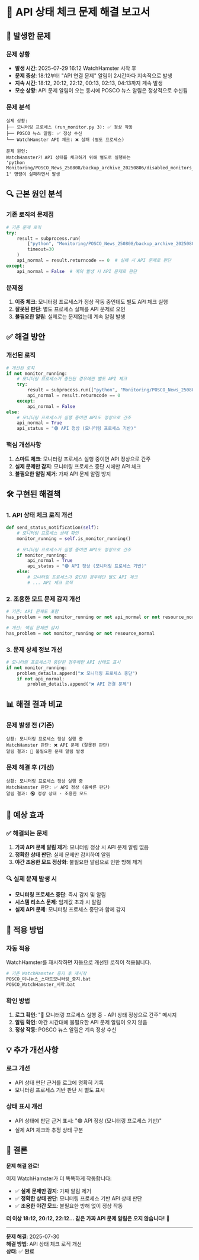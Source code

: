 # 🔧 API 상태 체크 문제 해결 보고서

## 🚨 발생한 문제

### **문제 상황**
- **발생 시간**: 2025-07-29 16:12 WatchHamster 시작 후
- **문제 증상**: 18:12부터 "API 연결 문제" 알림이 2시간마다 지속적으로 발생
- **지속 시간**: 18:12, 20:12, 22:12, 00:13, 02:13, 04:13까지 계속 발생
- **모순 상황**: API 문제 알림이 오는 동시에 POSCO 뉴스 알림은 정상적으로 수신됨

### **문제 분석**
```
실제 상황:
├── 모니터링 프로세스 (run_monitor.py 3): ✅ 정상 작동
├── POSCO 뉴스 알림: ✅ 정상 수신
└── WatchHamster API 체크: ❌ 실패 (별도 프로세스)

문제 원인:
WatchHamster가 API 상태를 체크하기 위해 별도로 실행하는
'python Monitoring/POSCO_News_250808/backup_archive_20250806/disabled_monitors_20250803/Monitoring/POSCO_News_250808/backup_archive_20250806/disabled_monitors_20250803/run_monitor.py 1' 명령이 실패하면서 발생
```

## 🔍 근본 원인 분석

### **기존 로직의 문제점**
```python
# 기존 문제 로직
try:
    result = subprocess.run(
        ["python", "Monitoring/POSCO_News_250808/backup_archive_20250806/disabled_monitors_20250803/Monitoring/POSCO_News_250808/backup_archive_20250806/disabled_monitors_20250803/Monitoring/POSCO_News_250808/backup_archive_20250806/disabled_monitors_20250803/Monitoring/POSCO_News_250808/backup_archive_20250806/disabled_monitors_20250803/run_monitor.py", "1"],  # 별도 프로세스 실행
        timeout=30
    )
    api_normal = result.returncode == 0  # 실패 시 API 문제로 판단
except:
    api_normal = False  # 예외 발생 시 API 문제로 판단
```

### **문제점**
1. **이중 체크**: 모니터링 프로세스가 정상 작동 중인데도 별도 API 체크 실행
2. **잘못된 판단**: 별도 프로세스 실패를 API 문제로 오인
3. **불필요한 알림**: 실제로는 문제없는데 계속 알림 발생

## ✅ 해결 방안

### **개선된 로직**
```python
# 개선된 로직
if not monitor_running:
    # 모니터링 프로세스가 중단된 경우에만 별도 API 체크
    try:
        result = subprocess.run(["python", "Monitoring/POSCO_News_250808/backup_archive_20250806/disabled_monitors_20250803/Monitoring/POSCO_News_250808/backup_archive_20250806/disabled_monitors_20250803/Monitoring/POSCO_News_250808/backup_archive_20250806/disabled_monitors_20250803/Monitoring/POSCO_News_250808/backup_archive_20250806/disabled_monitors_20250803/run_monitor.py", "1"], timeout=30)
        api_normal = result.returncode == 0
    except:
        api_normal = False
else:
    # 모니터링 프로세스가 실행 중이면 API도 정상으로 간주
    api_normal = True
    api_status = "🟢 API 정상 (모니터링 프로세스 기반)"
```

### **핵심 개선사항**
1. **스마트 체크**: 모니터링 프로세스 실행 중이면 API 정상으로 간주
2. **실제 문제만 감지**: 모니터링 프로세스 중단 시에만 API 체크
3. **불필요한 알림 제거**: 가짜 API 문제 알림 방지

## 🛠️ 구현된 해결책

### **1. API 상태 체크 로직 개선**
```python
def send_status_notification(self):
    # 모니터링 프로세스 상태 확인
    monitor_running = self.is_monitor_running()
    
    # 모니터링 프로세스가 실행 중이면 API도 정상으로 간주
    if monitor_running:
        api_normal = True
        api_status = "🟢 API 정상 (모니터링 프로세스 기반)"
    else:
        # 모니터링 프로세스가 중단된 경우에만 별도 API 체크
        # ... API 체크 로직
```

### **2. 조용한 모드 문제 감지 개선**
```python
# 기존: API 문제도 포함
has_problem = not monitor_running or not api_normal or not resource_normal

# 개선: 핵심 문제만 감지
has_problem = not monitor_running or not resource_normal
```

### **3. 문제 상세 정보 개선**
```python
# 모니터링 프로세스가 중단된 경우에만 API 상태도 표시
if not monitor_running:
    problem_details.append("❌ 모니터링 프로세스 중단")
    if not api_normal:
        problem_details.append("❌ API 연결 문제")
```

## 📊 해결 결과 비교

### **문제 발생 전 (기존)**
```
상황: 모니터링 프로세스 정상 실행 중
WatchHamster 판단: ❌ API 문제 (잘못된 판단)
알림 결과: 🚨 불필요한 문제 알림 발생
```

### **문제 해결 후 (개선)**
```
상황: 모니터링 프로세스 정상 실행 중
WatchHamster 판단: ✅ API 정상 (올바른 판단)
알림 결과: 🔇 정상 상태 - 조용한 모드
```

## 🎯 예상 효과

### **✅ 해결되는 문제**
1. **가짜 API 문제 알림 제거**: 모니터링 정상 시 API 문제 알림 없음
2. **정확한 상태 판단**: 실제 문제만 감지하여 알림
3. **야간 조용한 모드 정상화**: 불필요한 알림으로 인한 방해 제거

### **🔍 실제 문제 발생 시**
- **모니터링 프로세스 중단**: 즉시 감지 및 알림
- **시스템 리소스 문제**: 임계값 초과 시 알림
- **실제 API 문제**: 모니터링 프로세스 중단과 함께 감지

## 🚀 적용 방법

### **자동 적용**
WatchHamster를 재시작하면 자동으로 개선된 로직이 적용됩니다.

```bash
# 기존 WatchHamster 중지 후 재시작
POSCO_미니뉴스_스마트모니터링_중지.bat
POSCO_WatchHamster_시작.bat
```

### **확인 방법**
1. **로그 확인**: "📡 모니터링 프로세스 실행 중 - API 상태 정상으로 간주" 메시지
2. **알림 확인**: 야간 시간대에 불필요한 API 문제 알림이 오지 않음
3. **정상 작동**: POSCO 뉴스 알림은 계속 정상 수신

## 💡 추가 개선사항

### **로그 개선**
- API 상태 판단 근거를 로그에 명확히 기록
- 모니터링 프로세스 기반 판단 시 별도 표시

### **상태 표시 개선**
- API 상태에 판단 근거 표시: "🟢 API 정상 (모니터링 프로세스 기반)"
- 실제 API 체크와 추정 상태 구분

## 🎉 결론

**문제 해결 완료!**

이제 WatchHamster가 더 똑똑하게 작동합니다:
- ✅ **실제 문제만 감지**: 가짜 알림 제거
- ✅ **정확한 상태 판단**: 모니터링 프로세스 기반 API 상태 판단
- ✅ **조용한 야간 모드**: 불필요한 방해 없이 정상 작동

**더 이상 18:12, 20:12, 22:12... 같은 가짜 API 문제 알림은 오지 않습니다!** 🎊

---
**문제 해결**: 2025-07-30  
**해결 방법**: API 상태 체크 로직 개선  
**상태**: ✅ **완료**